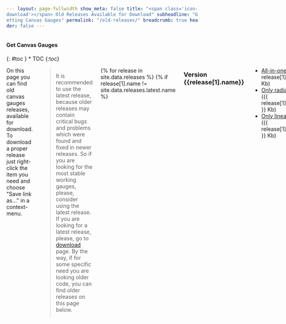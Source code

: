 ```yaml
---
layout: page-fullwidth
show_meta: false
title: "<span class='icon-download'></span> Old Releases Available for Download"
subheadline: "Getting Canvas Gauges"
permalink: "/old-releases/"
breadcrumb: true
header: false
---
```

<style>
code {
    white-space: normal !important;
    word-break: break-all !important;
}
</style>

<div class="row">
<div class="medium-4 medium-push-8 columns" markdown="1">
<div class="panel radius toc" markdown="1">
<h4>Get Canvas Gauges</h4>
{: #toc }
*  TOC
{:toc}
</div>
</div><!-- /.medium-4.columns -->

<div class="medium-8 medium-pull-4 columns" markdown="1" style="min-height:600px">

On this page you can find old canvas gauges releases, available for download. To download a proper release just right-click the item you need and choose "Save link as..." in a context-menu.

> It is recommended to use the latest release, because older releases may contain critical bugs and problems which were found and fixed in newer releases. So if you are looking for the most stable working gauges, please, consider using the latest release. If you are looking for a latest release, please, go to [download]({{site.url}}/download/) page. By the way, if for some specific need you are looking older code, you can find older releases on this page below.

{% for release in site.data.releases %}
{% if release[1].name != site.data.releases.latest.name %}

### Version {{release[1].name}}

 * [All-in-one]({{site.url}}/download/{{release[1].name}}/all/gauge.min.js) ({{ release[1].all.kb }} Kb)
 * [Only radial gauge]({{site.url}}/download/{{release[1].name}}/radial/gauge.min.js) ({{ release[1].radial.kb }} Kb)
 * [Only linear gauge]({{site.url}}/download/{{release[1].name}}/linear/gauge.min.js) ({{ release[1].linear.kb }} Kb)

{% endif %}
{% endfor %}

{% if site.data.releases.length > 6 %}
If you are looking for a latest release, please, go to [download]({{site.url}}/download/) page.
{% endif %}

</div><!-- /.medium-8.columns -->
</div><!-- /.row -->
